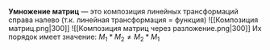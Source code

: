 **Умножение матриц** — это композиция линейных трансформаций справа налево 
(т.к. линейная трансформация = функция)
![[Композиция матриц.png|300]]
![[Композиция матриц через разложение.png|300]]
Их порядок имеет значение:
$M_1*M_2 \ne M_2 * M_1$